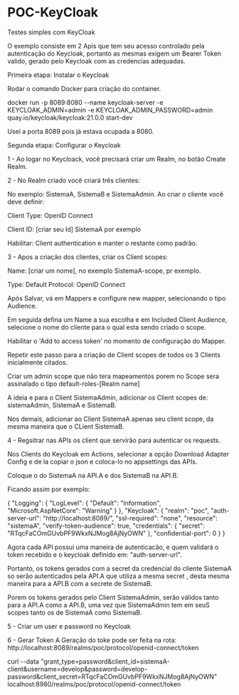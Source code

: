# POC-KeyCloak
Testes simples com KeyCloak

O exemplo consiste em 2 Apis que tem seu acesso controlado pela autenticação do Keycloak, portanto as mesmas exigem um Bearer Token valido, gerado pelo Keycloak com as credencias adequadas.

Primeira etapa: Instalar o Keycloak

Rodar o comando Docker para criação do container.

docker run -p 8089:8080 --name keycloak-server -e KEYCLOAK_ADMIN=admin -e KEYCLOAK_ADMIN_PASSWORD=admin quay.io/keycloak/keycloak:21.0.0 start-dev

Usei a porta 8089 pois já estava ocupada a 8080.


Segunda  etapa: Configurar o Keycloak

1 - Ao logar no Keycloack, você precisará criar um Realm, no botão Create Realm.

2 - No Realm criado você criará três clientes:

No exemplo: SistemaA, SistemaB e SistemaAdmin. Ao criar o cliente você deve definir:

Client Type: OpenID Connect

Client ID: [criar seu Id] SistemaA por exemplo

Habilitar: Client authentication   e  manter o restante como padrão.

3 - Apos a criação dos clientes, criar os Client scopes:

Name: [criar um nome], no exemplo SistemaA-scope, pr exemplo.

Type: Default
Protocol: OpenID Connect

Após Salvar, vá em Mappers e configure new mapper, selecionando o tipo Audience.

Em seguida defina um Name a sua escolha e em Included Client Audience, selecione o nome do cliente para o qual esta sendo criado o scope.

Habilitar o 'Add to access token' no momento de configuração do Mapper.

Repetir este passo para a criação de Client scopes de todos os 3 Clients inicialmente citados.

Criar um admin scope que não tera mapeamentos porem no Scope sera assinalado o tipo default-roles-[Realm name]

A ideia e para o Client SistemaAdmin, adicionar os Client scopes de: sistemaAdmin, SistemaA e SistemaB.

Nos demais, adicionar ao Client SistemaA apenas seu client scope, da mesma maneira que o CLient SistemaB.


4 - Regsitrar nas APIs os client que servirão para autenticar os requests.

Nos Clients do Keycloak em Actions, selecionar a opção Download Adapter Config e de la copiar o json e coloca-lo no appsettings das APIs.

Coloque o do SistemaA na API.A e dos SistemaB na API.B. 

Ficando assim por exemplo:

{
  "Logging": {
    "LogLevel": {
      "Default": "Information",
      "Microsoft.AspNetCore": "Warning"
    }
  },
  "Keycloak": {
    "realm": "poc",
    "auth-server-url": "http://localhost:8089/",
    "ssl-required": "none",
    "resource": "sistemaA",
    "verify-token-audience": true,
    "credentials": {
      "secret": "RTqcFaCOmGUvbPF9WkxNJMog8AjNyOWN"
    },
    "confidential-port": 0
  }
}

Agora cada API possui uma maneira de autenticacão, e quem validará o token recebido e o keycloak definido em:  "auth-server-url".


Portanto, os tokens gerados com a secret da credencial do cliente SistemaA so serão autenticados pela API.A que utiliza a mesma secret , desta mesma maneira para a API.B com a secrete de SistemaB.

Porem os tokens gerados pelo Client SistemaAdmin, serão válidos tanto para a API.A como a API.B, uma vez que SistemaAdmin tem em seuS scopes tanto os de SistemaA como SistemaB.

5 - Criar um user e password no Keycloak

6 - Gerar Token
A Geração do toke pode ser feita na rota: http://localhost:8089/realms/poc/protocol/openid-connect/token

curl --data "grant_type=password&client_id=sistemaA-client&username=develop&password=develop-password&client_secret=RTqcFaCOmGUvbPF9WkxNJMog8AjNyOWN" \
    localhost:8980/realms/poc/protocol/openid-connect/token






